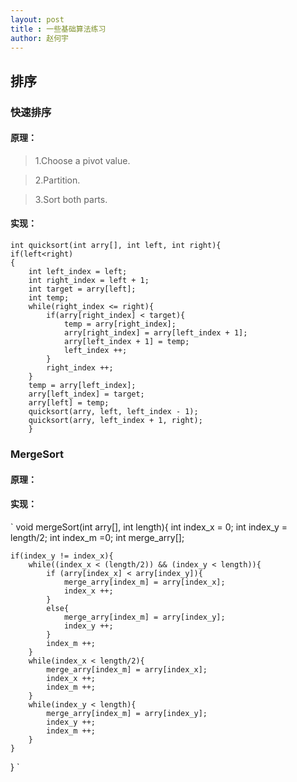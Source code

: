 ```yaml
---
layout: post
title : 一些基础算法练习
author: 赵何宇
---
```


## 排序
### 快速排序
#### 原理：
> 1.Choose a pivot value.

> 2.Partition. 

> 3.Sort both parts.

#### 实现：
	int quicksort(int arry[], int left, int right){
	if(left<right)
	{
		int left_index = left;
		int right_index = left + 1;
		int target = arry[left];
		int temp;
		while(right_index <= right){
		    if(arry[right_index] < target){
		        temp = arry[right_index];
		        arry[right_index] = arry[left_index + 1];
		        arry[left_index + 1] = temp;
		        left_index ++;
		    }
		    right_index ++;
		}
		temp = arry[left_index];
		arry[left_index] = target;
		arry[left] = temp;
		quicksort(arry, left, left_index - 1);
		quicksort(arry, left_index + 1, right);
        }


### MergeSort
#### 原理：

#### 实现：
` 
   void mergeSort(int arry[], int length){
	int index_x = 0;
	int index_y = length/2;
	int index_m =0;
	int merge_arry[];

	if(index_y != index_x){
		while((index_x < (length/2)) && (index_y < length)){
			if (arry[index_x] < arry[index_y]){
				merge_arry[index_m] = arry[index_x];
				index_x ++;
			}
			else{
				merge_arry[index_m] = arry[index_y];
				index_y ++;
			}
			index_m ++;
		}
		while(index_x < length/2){
			merge_arry[index_m] = arry[index_x];
			index_x ++;
			index_m ++;
		}
		while(index_y < length){
			merge_arry[index_m] = arry[index_y];
			index_y ++;
			index_m ++;
		}	
	}
}
`
